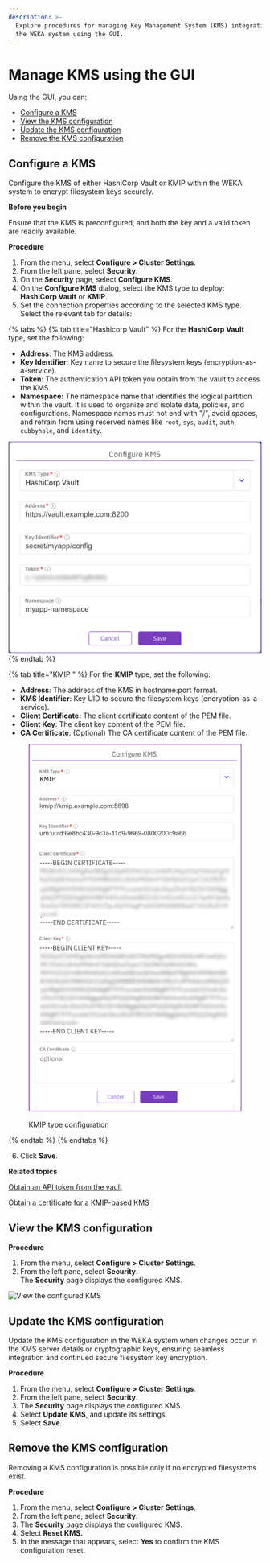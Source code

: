 ```yaml
---
description: >-
  Explore procedures for managing Key Management System (KMS) integration with
  the WEKA system using the GUI.
---
```


# Manage KMS using the GUI

Using the GUI, you can:

* [Configure a KMS](kms-management.md#configure-a-kms)
* [View the KMS configuration](kms-management.md#view-the-kms-configuration)
* [Update the KMS configuration](kms-management.md#update-the-kms-configuration)
* [Remove the KMS configuration](kms-management.md#remove-the-kms-configuration)

## Configure a KMS

Configure the KMS of either HashiCorp Vault or KMIP within the WEKA system to encrypt filesystem keys securely.

**Before you begin**

Ensure that the KMS is preconfigured, and both the key and a valid token are readily available.

**Procedure**

1. From the menu, select **Configure > Cluster Settings**.
2. From the left pane, select **Security**.
3. On the **Security** page, select **Configure KMS**.
4. On the **Configure KMS** dialog, select the KMS type to deploy: **HashiCorp Vault** or **KMIP**.
5. Set the connection properties according to the selected KMS type. Select the relevant tab for details:

{% tabs %}
{% tab title="Hashicorp Vault" %}
For the **HashiCorp Vault** type, set the following:

* **Address**: The KMS address.
* **Key Identifier**: Key name to secure the filesystem keys (encryption-as-a-service).
* **Token**: The authentication API token you obtain from the vault to access the KMS.
* **Namespace:** The namespace name that identifies the logical partition within the vault. It is used to organize and isolate data, policies, and configurations. Namespace names must not end with "/", avoid spaces, and refrain from using reserved names like `root`, `sys`, `audit`, `auth`, `cubbyhole`, and `identity`.

<div align="left">

<img src="../../../.gitbook/assets/wmng_configure_KMS_Hashicorp (1).png" alt="HashiCorp Vault type configuration">

</div>
{% endtab %}

{% tab title="KMIP " %}
For the **KMIP** type, set the following:

* **Address**: The address of the KMS in hostname:port format.
* **KMS Identifier**: Key UID to secure the filesystem keys (encryption-as-a-service).
* **Client Certificate:** The client certificate content of the PEM file.
* **Client Key**: The client key content of the PEM file.
* **CA Certificate**: (Optional) The CA certificate content of the PEM file.

<figure><img src="../../../.gitbook/assets/wmng_configure_KMIP.png" alt=""><figcaption><p>KMIP type configuration </p></figcaption></figure>
{% endtab %}
{% endtabs %}

6. Click **Save**.



**Related topics**

[Obtain an API token from the vault](kms-management-1.md#obtain-an-api-token-from-the-vault)

[Obtain a certificate for a KMIP-based KMS](kms-management-1.md#obtain-a-certificate-for-a-kmip-based-kms)

## View the KMS configuration

**Procedure**

1. From the menu, select **Configure > Cluster Settings**.
2. From the left pane, select **Security**.\
   The **Security** page displays the configured KMS.

![View the configured KMS](../../../.gitbook/assets/wmng\_view\_kms\_settings.png)

## Update the KMS configuration

Update the KMS configuration in the WEKA system when changes occur in the KMS server details or cryptographic keys, ensuring seamless integration and continued secure filesystem key encryption.

**Procedure**

1. From the menu, select **Configure > Cluster Settings**.
2. From the left pane, select **Security**.
3. The **Security** page displays the configured KMS.
4. Select **Update KMS**, and update its settings.
5. Select **Save**.

## Remove the KMS configuration

Removing a KMS configuration is possible only if no encrypted filesystems exist.

**Procedure**

1. From the menu, select **Configure > Cluster Settings**.
2. From the left pane, select **Security**.
3. The **Security** page displays the configured KMS.
4. Select **Reset KMS.**
5. In the message that appears, select **Yes** to confirm the KMS configuration reset.
